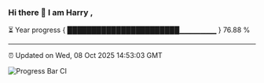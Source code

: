 ### Hi there 👋 I am Harry , 

⏳ Year progress { ███████████████████████▁▁▁▁▁▁▁ } 76.88 %

---

⏰ Updated on Wed, 08 Oct 2025 14:53:03 GMT

![Progress Bar CI](https://github.com/duykhang68/duykhang68/workflows/Progress%20Bar%20CI/badge.svg)
